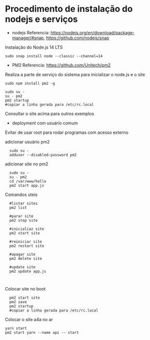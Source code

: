 # Procedimento de instalação do nodejs e serviços

* nodejs
Referencia: https://nodejs.org/en/download/package-manager/#snap, https://github.com/nodejs/snap 

Instalação do Node.js 14 LTS

```
sudo snap install node --classic --channel=14
```


* PM2
Referencia: https://github.com/Unitech/pm2

Realiza a parte de serviço do sistema para inicializar o node.js e o site

```
sudo npm install pm2 -g
```

```
sudo su - 
su - pm2
pm2 startup
#copiar a linha gerada para /etc/rc.local 
```



Consultar o site acima para outros exemplos

* deployment com usuário comum 

Evitar de usar root para rodar programas com acesso externo

adicionar usuário pm2
```
  sudo su - 
  adduser --disabled-password pm2
```

adicionar site no pm2
```
  sudo su - 
  su - pm2
  cd /var/www/hello
  pm2 start app.js
```

Comandos uteis
```
  #listar sites 
  pm2 list
  
  #parar site 
  pm2 stop site
  
  #inicialiaz site 
  pm2 start site
  
  #reiniciar site 
  pm2 restart site
  
  #apagar site
  pm2 delete site
  
  #update site
  pm2 update app.js
  
  
```

Colocar site no boot
```
  pm2 start site
  pm2 save
  pm2 startup
  #copiar a linha gerada para /etc/rc.local 

```

Colocar o site a4a no ar
```
yarn start
pm2 start yarn --name api -- start
```
